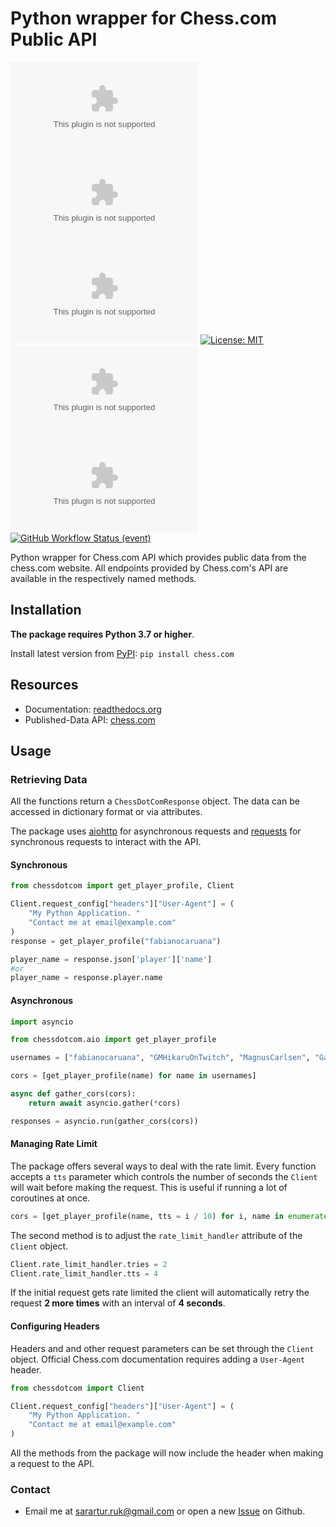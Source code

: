 # Python wrapper for Chess.com Public API

[![Github Issues](https://img.shields.io/github/issues/sarartur/chess.com)](https://github.com/sarartur/chess.com/issues)
[![GitHub Forks](https://img.shields.io/github/forks/sarartur/chess.com)](https://github.com/sarartur/chess.com/forks)
[![Github Stars](https://img.shields.io/github/stars/sarartur/chess.com)](https://github.com/sarartur/chess.com/stargazers)
[![License: MIT](https://img.shields.io/badge/License-MIT-yellow.svg)](https://opensource.org/licenses/MIT)
[![PyPI - Version](https://img.shields.io/pypi/v/chess.com)](https://pypi.org/project/chess.com/)
[![PyPI - Downloads](https://img.shields.io/pypi/dm/chess.com?color=007EC6)](https://pypi.org/project/chess.com/)
[![GitHub Workflow Status (event)](https://img.shields.io/github/actions/workflow/status/Naviamold1/chess.com/python-package.yml)](https://github.com/Naviamold1/chess.com/actions/workflows/python-package.yml)

Python wrapper for Chess.com API which provides public data from the chess.com website. All endpoints provided by Chess.com's API are available in the respectively named methods.

## Installation

**The package requires Python 3.7 or higher**.

Install latest version from [PyPI](https://pypi.org/project/chess.com/): `pip install chess.com`

## Resources

- Documentation: [readthedocs.org](https://chesscom.readthedocs.io/)
- Published-Data API: [chess.com](https://www.chess.com/news/view/published-data-api)

## Usage

### Retrieving Data

All the functions return a `ChessDotComResponse` object. The data can be accessed in dictionary format or via attributes.

The package uses [aiohttp](https://docs.aiohttp.org/en/stable/) for asynchronous requests and [requests](https://requests.readthedocs.io/en/latest/) for synchronous requests to interact with the API.

#### Synchronous

```python
from chessdotcom import get_player_profile, Client

Client.request_config["headers"]["User-Agent"] = (
    "My Python Application. "
    "Contact me at email@example.com"
)
response = get_player_profile("fabianocaruana")

player_name = response.json['player']['name']
#or
player_name = response.player.name
```

#### Asynchronous

```python
import asyncio

from chessdotcom.aio import get_player_profile

usernames = ["fabianocaruana", "GMHikaruOnTwitch", "MagnusCarlsen", "GarryKasparov"]

cors = [get_player_profile(name) for name in usernames]

async def gather_cors(cors):
    return await asyncio.gather(*cors)

responses = asyncio.run(gather_cors(cors))

```

#### Managing Rate Limit

The package offers several ways to deal with the rate limit. Every function accepts a `tts` parameter which controls the number of seconds the `Client` will wait before making the request. This is useful if running a lot of coroutines at once.

```python
cors = [get_player_profile(name, tts = i / 10) for i, name in enumerate(usernames)]
```

The second method is to adjust the `rate_limit_handler` attribute of the `Client` object.

```python
Client.rate_limit_handler.tries = 2
Client.rate_limit_handler.tts = 4
```

If the initial request gets rate limited the client will automatically retry the request **2 more times** with an interval of **4 seconds**.

#### Configuring Headers

Headers and and other request parameters can be set through the `Client` object. Official Chess.com documentation requires adding a `User-Agent` header.

```python
from chessdotcom import Client

Client.request_config["headers"]["User-Agent"] = (
    "My Python Application. "
    "Contact me at email@example.com"
)
```

All the methods from the package will now include the header when making a request to the API.

### Contact

- Email me at <sarartur.ruk@gmail.com> or open a new [Issue](https://github.com/sarartur/chess.com/issues) on Github.
